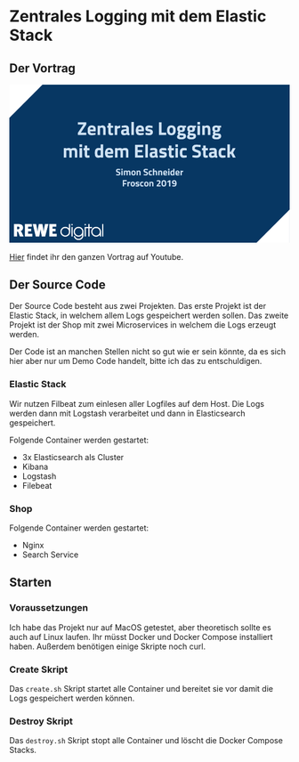 # Zentrales Logging mit dem Elastic Stack

## Der Vortrag 
[![Watch the video](.github/SplashImage.png)](https://youtu.be/oTX--NsJ3n8)

[Hier](https://youtu.be/oTX--NsJ3n8)
 findet ihr den ganzen Vortrag auf Youtube.

## Der Source Code

Der Source Code besteht aus zwei Projekten. Das erste Projekt ist der Elastic Stack, in welchem allem Logs gespeichert werden sollen. Das zweite Projekt ist der Shop mit zwei Microservices in welchem die Logs erzeugt werden.

Der Code ist an manchen Stellen nicht so gut wie er sein könnte, da es sich hier aber nur um Demo Code handelt, bitte ich das zu entschuldigen.

### Elastic Stack

Wir nutzen Filbeat zum einlesen aller Logfiles auf dem Host.
Die Logs werden dann mit Logstash verarbeitet und dann in Elasticsearch gespeichert.

Folgende Container werden gestartet:
 - 3x Elasticsearch als Cluster
 - Kibana
 - Logstash
 - Filebeat

### Shop

Folgende Container werden gestartet:
 - Nginx
 - Search Service


## Starten
### Voraussetzungen
Ich habe das Projekt nur auf MacOS getestet, aber theoretisch sollte es auch auf Linux laufen. Ihr müsst Docker und Docker Compose installiert haben. Außerdem benötigen einige Skripte noch curl.

### Create Skript
Das `create.sh` Skript startet alle Container und bereitet sie vor damit die Logs gespeichert werden können.

### Destroy Skript
Das `destroy.sh` Skript stopt alle Container und löscht die Docker Compose Stacks.